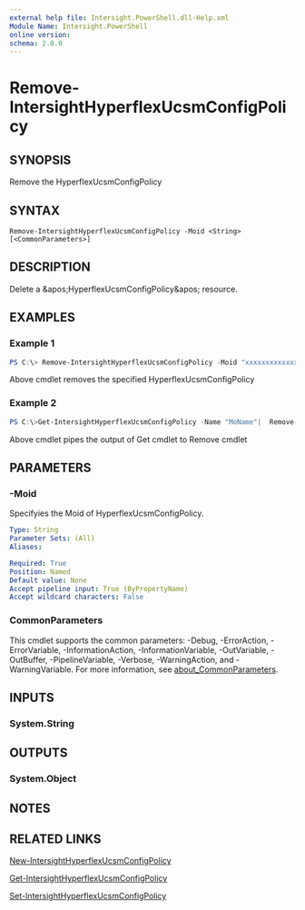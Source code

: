 ```yaml
---
external help file: Intersight.PowerShell.dll-Help.xml
Module Name: Intersight.PowerShell
online version:
schema: 2.0.0
---
```


# Remove-IntersightHyperflexUcsmConfigPolicy

## SYNOPSIS
Remove the HyperflexUcsmConfigPolicy

## SYNTAX

```
Remove-IntersightHyperflexUcsmConfigPolicy -Moid <String> [<CommonParameters>]
```

## DESCRIPTION
Delete a &amp;apos;HyperflexUcsmConfigPolicy&amp;apos; resource.

## EXAMPLES

### Example 1
```powershell
PS C:\> Remove-IntersightHyperflexUcsmConfigPolicy -Moid "xxxxxxxxxxxxxxxxxxxxxxxxxxx"
```
Above cmdlet removes the specified HyperflexUcsmConfigPolicy 

### Example 2
```powershell
PS C:\>Get-IntersightHyperflexUcsmConfigPolicy -Name "MoName"|  Remove-IntersightHyperflexUcsmConfigPolicy
```
Above cmdlet pipes the output of Get cmdlet to Remove cmdlet

## PARAMETERS

### -Moid
Specifyies the Moid of HyperflexUcsmConfigPolicy.

```yaml
Type: String
Parameter Sets: (All)
Aliases:

Required: True
Position: Named
Default value: None
Accept pipeline input: True (ByPropertyName)
Accept wildcard characters: False
```

### CommonParameters
This cmdlet supports the common parameters: -Debug, -ErrorAction, -ErrorVariable, -InformationAction, -InformationVariable, -OutVariable, -OutBuffer, -PipelineVariable, -Verbose, -WarningAction, and -WarningVariable. For more information, see [about_CommonParameters](http://go.microsoft.com/fwlink/?LinkID=113216).

## INPUTS

### System.String

## OUTPUTS

### System.Object
## NOTES

## RELATED LINKS

[New-IntersightHyperflexUcsmConfigPolicy](./New-IntersightHyperflexUcsmConfigPolicy.md)

[Get-IntersightHyperflexUcsmConfigPolicy](./Get-IntersightHyperflexUcsmConfigPolicy.md)

[Set-IntersightHyperflexUcsmConfigPolicy](./Set-IntersightHyperflexUcsmConfigPolicy.md)

